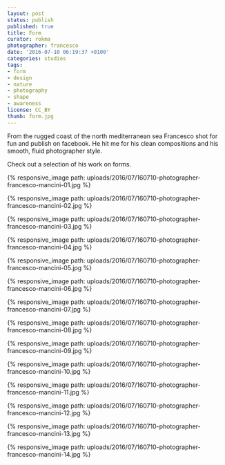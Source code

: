 ```yaml
---
layout: post
status: publish
published: true
title: Form
curator: rokma
photographer: francesco
date: '2016-07-10 06:19:37 +0100'
categories: studies
tags:
- form
- design
- nature
- photography
- shape
- awareness
license: CC_BY
thumb: form.jpg
---
```



From the rugged coast of the north mediterranean sea Francesco shot for fun and publish on facebook. He hit me for his clean compositions and his smooth, fluid photographer style.

Check out a selection of his work on forms.

{% responsive_image path: uploads/2016/07/160710-photographer-francesco-mancini-01.jpg %}

{% responsive_image path: uploads/2016/07/160710-photographer-francesco-mancini-02.jpg %}

{% responsive_image path: uploads/2016/07/160710-photographer-francesco-mancini-03.jpg %}

{% responsive_image path: uploads/2016/07/160710-photographer-francesco-mancini-04.jpg %}

{% responsive_image path: uploads/2016/07/160710-photographer-francesco-mancini-05.jpg %}

{% responsive_image path: uploads/2016/07/160710-photographer-francesco-mancini-06.jpg %}

{% responsive_image path: uploads/2016/07/160710-photographer-francesco-mancini-07.jpg %}

{% responsive_image path: uploads/2016/07/160710-photographer-francesco-mancini-08.jpg %}

{% responsive_image path: uploads/2016/07/160710-photographer-francesco-mancini-09.jpg %}

{% responsive_image path: uploads/2016/07/160710-photographer-francesco-mancini-10.jpg %}

{% responsive_image path: uploads/2016/07/160710-photographer-francesco-mancini-11.jpg %}

{% responsive_image path: uploads/2016/07/160710-photographer-francesco-mancini-12.jpg %}

{% responsive_image path: uploads/2016/07/160710-photographer-francesco-mancini-13.jpg %}


{% responsive_image path: uploads/2016/07/160710-photographer-francesco-mancini-14.jpg %}
